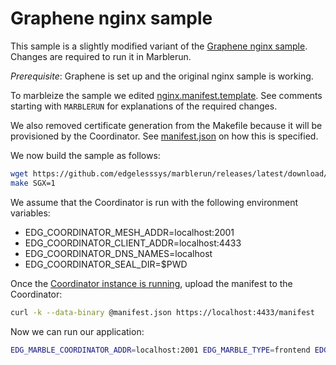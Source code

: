 # Graphene nginx sample
This sample is a slightly modified variant of the [Graphene nginx sample](https://github.com/oscarlab/graphene/tree/master/Examples/nginx). Changes are required to run it in Marblerun.

*Prerequisite*: Graphene is set up and the original nginx sample is working.

To marbleize the sample we edited [nginx.manifest.template](nginx.manifest.template). See comments starting with `MARBLERUN` for explanations of the required changes.

We also removed certificate generation from the Makefile because it will be provisioned by the Coordinator. See [manifest.json](manifest.json) on how this is specified.

We now build the sample as follows:
```sh
wget https://github.com/edgelesssys/marblerun/releases/latest/download/premain-graphene
make SGX=1
```

We assume that the Coordinator is run with the following environment variables:
- EDG_COORDINATOR_MESH_ADDR=localhost:2001
- EDG_COORDINATOR_CLIENT_ADDR=localhost:4433
- EDG_COORDINATOR_DNS_NAMES=localhost
- EDG_COORDINATOR_SEAL_DIR=$PWD

Once the [Coordinator instance is running](../../BUILD.md#run-the-coordinator), upload the manifest to the Coordinator:
```sh
curl -k --data-binary @manifest.json https://localhost:4433/manifest
```

Now we can run our application:
```sh
EDG_MARBLE_COORDINATOR_ADDR=localhost:2001 EDG_MARBLE_TYPE=frontend EDG_MARBLE_UUID_FILE=uuid EDG_MARBLE_DNS_NAMES=localhost SGX=1 ./pal_loader nginx
```
